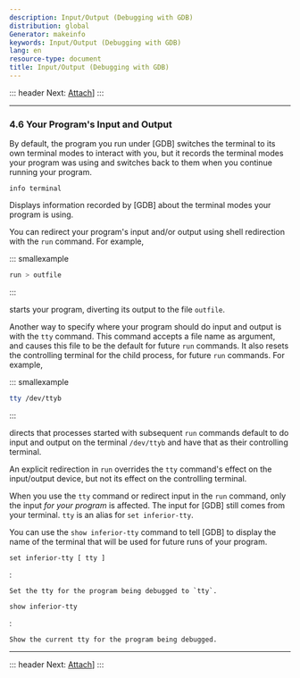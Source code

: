 ```yaml
---
description: Input/Output (Debugging with GDB)
distribution: global
Generator: makeinfo
keywords: Input/Output (Debugging with GDB)
lang: en
resource-type: document
title: Input/Output (Debugging with GDB)
---
```

::: header
Next: [Attach](Attach.html#Attach)]
:::

---

### 4.6 Your Program's Input and Output

By default, the program you run under [GDB] switches the terminal to its own terminal modes to interact with you, but it records the terminal modes your program was using and switches back to them when you continue running your program.

`info terminal`

Displays information recorded by [GDB] about the terminal modes your program is using.

You can redirect your program's input and/or output using shell redirection with the `run` command. For example,

::: smallexample

```bash
run > outfile
```

:::

starts your program, diverting its output to the file `outfile`.

Another way to specify where your program should do input and output is with the `tty` command. This command accepts a file name as argument, and causes this file to be the default for future `run` commands. It also resets the controlling terminal for the child process, for future `run` commands. For example,

::: smallexample

```bash
tty /dev/ttyb
```

:::

directs that processes started with subsequent `run` commands default to do input and output on the terminal `/dev/ttyb` and have that as their controlling terminal.

An explicit redirection in `run` overrides the `tty` command's effect on the input/output device, but not its effect on the controlling terminal.

When you use the `tty` command or redirect input in the `run` command, only the input *for your program* is affected. The input for [GDB] still comes from your terminal. `tty` is an alias for `set inferior-tty`.

You can use the `show inferior-tty` command to tell [GDB] to display the name of the terminal that will be used for future runs of your program.

`set inferior-tty [ tty ]`

:

```
Set the tty for the program being debugged to `tty`.
```

`show inferior-tty`

:

```
Show the current tty for the program being debugged.
```

---

::: header
Next: [Attach](Attach.html#Attach)]
:::
